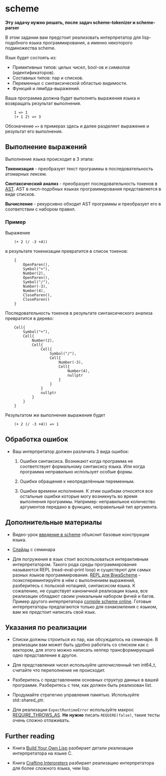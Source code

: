 # scheme

**Эту задачу нужно решать, после задач scheme-tokenizer и scheme-parser**

В этом задании вам предстоит реализовать интерпретатор для
lisp-подобного языка программирования, а именно некоторого подмножества scheme. 

Язык будет состоять из:
 - Примитивных типов: целых чисел, bool-ов и _символов_ (идентификаторов).
 - Составных типов: пар и списков.
 - Переменных с синтаксической областью видимости.
 - Функций и лямбда-выражений.

Ваша программа должна будет выполнять выражения языка и возвращать результат выполнения.

```
    1 => 1
    (+ 1 2) => 3
```
Обозначение `=>` в примерах здесь и далее разделяет выражение и результат его выполнения.

## Выполнение выражений
Выполнение языка происходит в 3 этапа:

**Токенизация** - преобразует текст программы в последовательность
   атомарных лексем. 

**Синтаксический анализ** - преобразует последовательность токенов
   в [AST](https://en.wikipedia.org/wiki/Abstract_syntax_tree).  AST в
   лисп-подобных языках программирования представляется в виде
   списков. 
   
**Вычисление** - рекурсивно обходит AST программы и преобразует его
   в соответствии с набором правил.

### Пример

Выражение 
```
    (+ 2 (/ -3 +4))
``` 
в результате токенизации превратится в список токенов:
```
    { 
        OpenParen(),
        Symbol("+"),
        Number(2),
        OpenParen(),
        Symbol("/"),
        Number(-3),
        Number(4),
        CloseParen(),
        CloseParen()
    }
```
     
 Последовательность токенов в результате синтаксического анализа
 превратится в дерево:
     
```
    Cell{
        Symbol("+"),
        Cell{
            Number(2),
            Cell{
                Cell{
                    Symbol("/"),
                    Cell{
                        Number(-3),
                        Cell{
                            Number(4),
                            nullptr
                        }
                    }
                }
                nullptr
            }
        }
    }
```
Результатом же выполнения выражения будет 

```
    (+ 2 (/ -3 +4)) => 1
```


## Обработка ошибок

* Ваш интерпретатор должен различать 3 вида ошибок:

  1. Ошибки синтаксиса. Возникают когда программа не соответствует
     формальному синтаксису языка. Или когда программа неправильно
     использует особые формы.

  2. Ошибки обращения к неопределённым переменным.

  3. Ошибки времени исполнения. К этим ошибкам относятся все остальные
     ошибки которые могу возникнуть во время выполнения
     программы. Например: неправильное количество аргументов передано в
     функцию, неправильный тип аргумента.

## Дополнительные материалы

* Видео-урок [введение в scheme](https://www.youtube.com/watch?v=AqBxU-Zmx00) объяснит базовые конструкции языка.

* [Слайды](../lectures/scheme.md) с семинара

* Для погружения в язык стоит воспользоваться интерактивным интерпретатором.
Такого рода среды программирования называются REPL (read-eval-print loop) и существуют для самых разных языков программирования. 
[REPL для BiwaScheme](https://repl.it/languages/scheme) - поэкспереминтируйте в нём с выполнением выражений, разберитесь с польской нотацией, синтаксисом языка.
К сожалению, не существует каноничной реализации языка, все реализации обладают своим уникальным набором фичей и багов. Пример другого интерпретатора [compile scheme online](https://rextester.com/l/scheme_online_compiler).
Готовые интерпретаторы предлагаются только для ознакомления с языком, вам же предстоит написать свой язык.

## Указания по реализации

* Списки должны строиться из пар, как обсуждалось на семинаре. В реализации вам 
может быть удобно работать со списком как с вектором, для этого можно написать
хелпер трансформирующий одно представление в другое.

* Для представления чисел используйте целочисленный тип int64_t,
считайте что переполнение не происходит.

* Разберитесь с представлением основных структур данных в вашей программе.
Разберитесь с тем, как должен быть реализован list.

* Продумайте стратегию управления памятью. Используйте std::shared_ptr.

* Для реализации `ExpectRuntimeError` используйте макрос [REQUIRE_THROWS_AS](https://github.com/catchorg/Catch2/blob/master/docs/assertions.md).
  **Не нужно** писать `REQUIRE(false)`, такие тесты очень сложно отлаживать.

## Further reading

* Книга [Build Your Own Lisp](http://www.buildyourownlisp.com/) разбирает детали
реализации интерпретатора на языке C.

* Книга [Crafting Interpreters](http://craftinginterpreters.com/) разбирает реализацию
интерпретатора для более сложного языка, чем lisp.